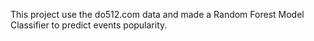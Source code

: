 This project use the do512.com data and made a Random Forest Model Classifier to predict events popularity.
